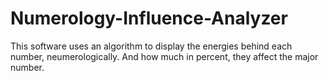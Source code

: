 # Numerology-Influence-Analyzer
This software uses an algorithm to display the energies behind each number, neumerologically. And how much in percent, they affect the major number.
